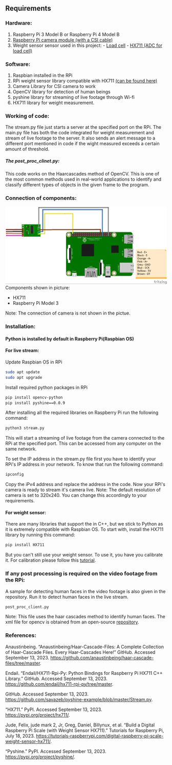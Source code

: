 ## Requirements

### Hardware:

1. Raspberry Pi 3 Model B or Raspberry Pi 4 Model B
2. [Raspberry Pi camera module (with a CSI cable)](https://www.amazon.in/Raspberry-Camera-Module-Webcam-Support/dp/B0B5B4CVCH/ref=sr_1_3?crid=DUUVQV0TE3Y6&keywords=csi+camera&qid=1694550717&sprefix=csi+camser%2Caps%2C285&sr=8-3)
3. Weight sensor
		sensor used in this project:
			- [Load cell](https://www.amazon.in/SunRobotics-Load-Cell-Weighing-Sensor/dp/B075XFGKF2/ref=sr_1_2_sspa?adgrpid=1319415562800870&hvadid=82463731551059&hvbmt=bp&hvdev=c&hvlocphy=158174&hvnetw=s&hvqmt=p&hvtargid=kwd-82464355243409%3Aloc-90&hydadcr=2172_1927000&keywords=load+cells&qid=1694550551&sr=8-2-spons&sp_csd=d2lkZ2V0TmFtZT1zcF9hdGY&psc=1)
			- [HX711 (ADC for load cell)](https://www.amazon.in/HX711-Load-Cell-Amplifier-Module/dp/B08P612WKS/ref=sr_1_15?crid=2YCYM3NB3KZ75&keywords=hx711&qid=1694550675&sprefix=hx711%2Caps%2C292&sr=8-15)

### Software:

1. Raspbian installed in the RPi
2. RPi weight sensor library compatible with HX711 [(can be found here)](https://pypi.org/project/hx711/)
3. Camera Library for CSI camera to work
4. OpenCV library for detection of human beings
5. pyshine library for streaming of live footage through Wi-fi
6. HX711 library for weight measurement.

### Working of code:

The stream.py file just starts a server at the specified port on the RPi. The main.py file has both the code integrated for weight measurement and stream of live footage to the server. It also sends an alert message to a different port mentioned in code if the wight measured exceeds a certain amount of threshold.

##### The post_proc_clinet.py:
This code works on the Haarcascades method of OpenCV. This is one of the most common methods used in real-world applications to identify and classify different types of objects in the given frame to the program.

### Connection of components:
![image](smart-waste-food-management-system_bb.jpg)
Components shown in picture:
- HX711
- Raspberry Pi Model 3

Note: The connection of camera is not shown in the pictue.

### Installation:

#### Python is installed by default in Raspberry Pi(Raspbian OS)

#### For live stream:

Update Raspbian OS in RPi
```bash
sudo apt update
sudo apt upgrade
```

Install required python packages in RPi
```bash
pip install opencv-python
pip install pyshine==0.0.9
```

After installing all the required libraries on Raspberry Pi run the following command:
```bash
python3 stream.py
```

This will start a streaming of live footage from the camera connected to the RPi at the specified port. This can be accessed from any computer on the same network.

To set the IP address in the stream.py file first you have to identify your RPi's IP address in your network. To know that run the following command:
```bash
ipconfig
```
Copy the iPv4 address and replace the address in the code. Now your RPi's camera is ready to stream it's camera live.
Note: The default resolution of camera is set to 320x240. You can change this accordingly to your requirements.

#### For weight sensor:

There are many libraries that support the in C++, but we stick to Python as it is extremely compatible with Raspbian OS. To start with, install the HX711 library by running this command:
```bash
pip install HX711
```

But you can't still use your weight sensor. To use it, you have you calibrate it. For calibration please follow this [tutorial](https://tutorials-raspberrypi.com/digital-raspberry-pi-scale-weight-sensor-hx711/).

### If any post processing is required on the video footage from the RPi:

A sample for detecting human faces in the video footage is also given in the repository. Run it to detect human faces in the live stream.
```bash
post_proc_client.py
```

Note: This file uses the haar cascades method to identify human faces. The xml file for opencv is obtained from an open-source [repository](https://github.com/anaustinbeing/haar-cascade-files/tree/master).
### References:

Anaustinbeing. “Anaustinbeing/Haar-Cascade-Files: A Complete Collection of Haar-Cascade Files. Every Haar-Cascades Here!” GitHub. Accessed September 13, 2023. https://github.com/anaustinbeing/haar-cascade-files/tree/master.

Endail. “Endail/HX711-Rpi-Py: Python Bindings for Raspberry Pi HX711 C++ Library.” GitHub. Accessed September 13, 2023. https://github.com/endail/hx711-rpi-py/tree/master.

GitHub. Accessed September 13, 2023. https://github.com/savazeb/pyshine-example/blob/master/Stream.py.

“HX711.” PyPI. Accessed September 13, 2023. https://pypi.org/project/hx711/.

Jude, Felix, jude mark 2, Jr, Greg, Daniel, Billynux, et al. “Build a Digital Raspberry Pi Scale (with Weight Sensor HX711).” Tutorials for Raspberry Pi, July 18, 2023. https://tutorials-raspberrypi.com/digital-raspberry-pi-scale-weight-sensor-hx711/.

“Pyshine.” PyPI. Accessed September 13, 2023. https://pypi.org/project/pyshine/.